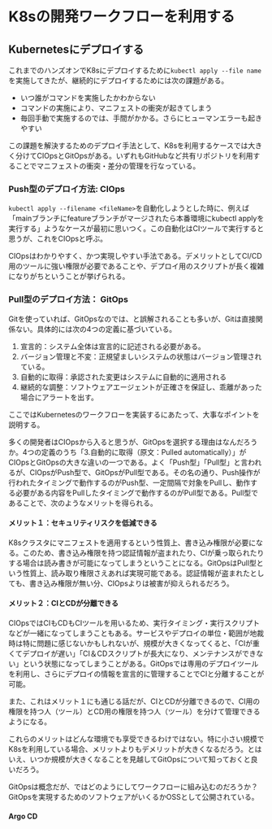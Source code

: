 # K8sの開発ワークフローを利用する

## Kubernetesにデプロイする

これまでのハンズオンでK8sにデプロイするために`kubectl apply --file name`を実施してきたが、継続的にデプロイするためには次の課題がある。

- いつ誰がコマンドを実施したかわからない
- コマンドの実施により、マニフェストの衝突が起きてしまう
- 毎回手動で実施するのでは、手間がかかる。さらにヒューマンエラーも起きやすい

この課題を解決するためのデプロイ手法として、K8sを利用するケースでは大きく分けてCIOpsとGitOpsがある。いずれもGitHubなど共有リポジトリを利用することでマニフェストの衝突・差分の管理を行なっている。

### Push型のデプロイ方法: CIOps

`kubectl apply --filename <fileName>`を自動化しようとした時に、例えば「mainブランチにfeatureブランチがマージされたら本番環境にkubectl applyを実行する」ようなケースが最初に思いつく。この自動化はCIツールで実行すると思うが、これをCIOpsと呼ぶ。

CIOpsはわかりやすく、かつ実現しやすい手法である。デメリットとしてCI/CD用のツールに強い権限が必要であることや、デプロイ用のスクリプトが長く複雑になりがちということが挙げられる。

### Pull型のデプロイ方法： GitOps

Gitを使っていれば、GitOpsなのでは、と誤解されることも多いが、Gitは直接関係ない。具体的には次の4つの定義に基づいている。

1. 宣言的：システム全体は宣言的に記述される必要がある。
2. バージョン管理と不変：正規望ましいシステムの状態はバージョン管理されている。
3. 自動的に取得：承認された変更はシステムに自動的に適用される
4. 継続的な調整：ソフトウェアエージェントが正確さを保証し、乖離があった場合にアラートを出す。

ここではKubernetesのワークフローを実装するにあたって、大事なポイントを説明する。

多くの開発者はCIOpsから入ると思うが、GitOpsを選択する理由はなんだろうか。4つの定義のうち「3.自動的に取得（原文：Pulled automatically）」がCIOpsとGitOpsの大きな違いの一つである。よく「Push型」「Pull型」と言われるが、CIOpsがPush型で、GitOpsがPull型である。その名の通り、Push操作が行われたタイミングで動作するのがPush型、一定間隔で対象をPullし、動作する必要がある内容をPullしたタイミングで動作するのがPull型である。Pull型であることで、次のようなメリットを得られる。

#### メリット１：セキュリティリスクを低減できる

K8sクラスタにマニフェストを適用するという性質上、書き込み権限が必要になる。このため、書き込み権限を持つ認証情報が盗まれたり、CIが乗っ取られたりする場合は読み書きが可能になってしまうということになる。GitOpsはPull型という性質上、読み取り権限さえあれば実現可能である。認証情報が盗まれたとしても、書き込み権限が無い分、CIOpsよりは被害が抑えられるだろう。

#### メリット２：CIとCDが分離できる

CIOpsではCIもCDもCIツールを用いるため、実行タイミング・実行スクリプトなどが一緒になってしまうこともある。サービスやデプロイの単位・範囲が地裁時は特に問題に感じないかもしれないが、規模が大きくなってくると、「CIが重くてデプロイが遅い」「CI＆CDスクリプトが長大になり、メンテナンスができない」という状態になってしまうことがある。GitOpsでは専用のデプロイツールを利用し、さらにデプロイの情報を宣言的に管理することでCIと分離することが可能。

また、これはメリット１にも通じる話だが、CIとCDが分離できるので、CI用の権限を持つ人（ツール）とCD用の権限を持つ人（ツール）を分けて管理できるようになる。

これらのメリットはどんな環境でも享受できるわけではない。特に小さい規模でK8sを利用している場合、メリットよりもデメリットが大きくなるだろう。とはいえ、いつか規模が大きくなることを見越してGitOpsについて知っておくと良いだろう。

GitOpsは概念だが、ではどのようにしてワークフローに組み込むのだろうか？GitOpsを実現するためのソフトウェアがいくるかOSSとして公開されている。

#### Argo CD






